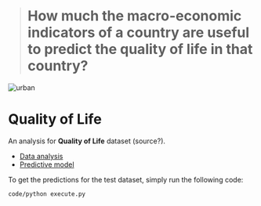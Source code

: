 
> # How much the macro-economic indicators of a country are useful to predict the quality of life in that country?

![urban](https://cdn.pixabay.com/photo/2014/09/07/21/52/urban-438393_1280.jpg)

# Quality of Life

An analysis for **Quality of Life** dataset (source?). 
- [Data analysis](docs/data%20analysis.ipynb)
- [Predictive model](docs/model.ipynb)

To get the predictions for the test dataset, simply run the following code:

```
code/python execute.py
